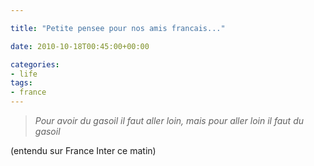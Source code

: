 ```yaml
---

title: "Petite pensee pour nos amis francais..."

date: 2010-10-18T00:45:00+00:00

categories: 
- life
tags:
- france
---
```


> *Pour avoir du gasoil il faut aller loin, 
> mais pour aller loin il faut du gasoil*

(entendu sur France Inter ce matin)
